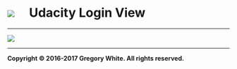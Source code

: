 # ![][AppIcon]&nbsp;&nbsp;&nbsp;&nbsp;&nbsp;Udacity Login View
---

![][ULV]

---
**Copyright © 2016-2017 Gregory White. All rights reserved.**



[AppIcon]:  ../images/OnTheMap_80.png
[ULV]:      ../images/UdacityLoginView.png